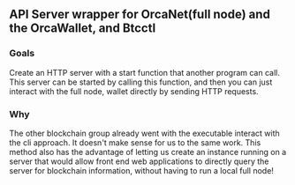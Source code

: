 ## API Server wrapper for OrcaNet(full node) and the OrcaWallet, and Btcctl 

### Goals
Create an HTTP server with a start function that another program can call. This server can be started by calling this function, and then you can just interact with the full node, wallet directly by sending HTTP requests.

### Why
The other blockchain group already went with the executable interact with the cli approach. It doesn't make sense for us to the same work. This method also has the advantage of letting us create an instance running on a server that would allow front end web applications to directly query the server for blockchain information, without having to run a local full node! 

